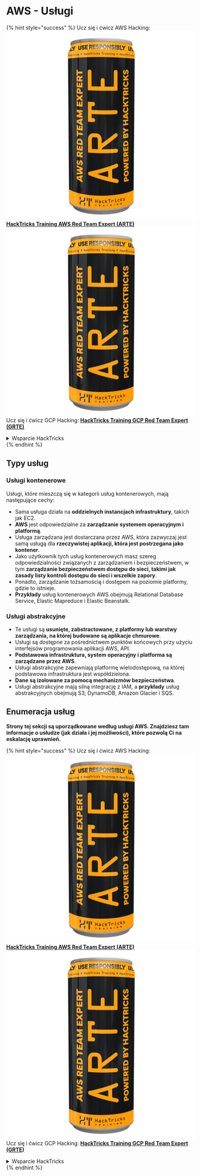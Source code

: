 # AWS - Usługi

{% hint style="success" %}
Ucz się i ćwicz AWS Hacking:<img src="../../../.gitbook/assets/image (1) (1) (1).png" alt="" data-size="line">[**HackTricks Training AWS Red Team Expert (ARTE)**](https://training.hacktricks.xyz/courses/arte)<img src="../../../.gitbook/assets/image (1) (1) (1).png" alt="" data-size="line">\
Ucz się i ćwicz GCP Hacking: <img src="../../../.gitbook/assets/image (2).png" alt="" data-size="line">[**HackTricks Training GCP Red Team Expert (GRTE)**<img src="../../../.gitbook/assets/image (2).png" alt="" data-size="line">](https://training.hacktricks.xyz/courses/grte)

<details>

<summary>Wsparcie HackTricks</summary>

* Sprawdź [**plany subskrypcyjne**](https://github.com/sponsors/carlospolop)!
* **Dołącz do** 💬 [**grupy Discord**](https://discord.gg/hRep4RUj7f) lub [**grupy telegram**](https://t.me/peass) lub **śledź** nas na **Twitterze** 🐦 [**@hacktricks\_live**](https://twitter.com/hacktricks_live)**.**
* **Podziel się sztuczkami hackingowymi, przesyłając PR-y do** [**HackTricks**](https://github.com/carlospolop/hacktricks) i [**HackTricks Cloud**](https://github.com/carlospolop/hacktricks-cloud) repozytoriów github.

</details>
{% endhint %}

## Typy usług

### Usługi kontenerowe

Usługi, które mieszczą się w kategorii usług kontenerowych, mają następujące cechy:

* Sama usługa działa na **oddzielnych instancjach infrastruktury**, takich jak EC2.
* **AWS** jest odpowiedzialne za **zarządzanie systemem operacyjnym i platformą**.
* Usługa zarządzana jest dostarczana przez AWS, która zazwyczaj jest samą usługą dla **rzeczywistej aplikacji, która jest postrzegana jako kontener**.
* Jako użytkownik tych usług kontenerowych masz szereg odpowiedzialności związanych z zarządzaniem i bezpieczeństwem, w tym **zarządzanie bezpieczeństwem dostępu do sieci, takimi jak zasady listy kontroli dostępu do sieci i wszelkie zapory**.
* Ponadto, zarządzanie tożsamością i dostępem na poziomie platformy, gdzie to istnieje.
* **Przykłady** usług kontenerowych AWS obejmują Relational Database Service, Elastic Mapreduce i Elastic Beanstalk.

### Usługi abstrakcyjne

* Te usługi są **usunięte, zabstractowane, z platformy lub warstwy zarządzania, na której budowane są aplikacje chmurowe**.
* Usługi są dostępne za pośrednictwem punktów końcowych przy użyciu interfejsów programowania aplikacji AWS, API.
* **Podstawowa infrastruktura, system operacyjny i platforma są zarządzane przez AWS**.
* Usługi abstrakcyjne zapewniają platformę wielodostępową, na której podstawowa infrastruktura jest współdzielona.
* **Dane są izolowane za pomocą mechanizmów bezpieczeństwa**.
* Usługi abstrakcyjne mają silną integrację z IAM, a **przykłady** usług abstrakcyjnych obejmują S3, DynamoDB, Amazon Glacier i SQS.

## Enumeracja usług

**Strony tej sekcji są uporządkowane według usługi AWS. Znajdziesz tam informacje o usłudze (jak działa i jej możliwości), które pozwolą Ci na eskalację uprawnień.**

{% hint style="success" %}
Ucz się i ćwicz AWS Hacking:<img src="../../../.gitbook/assets/image (1) (1) (1).png" alt="" data-size="line">[**HackTricks Training AWS Red Team Expert (ARTE)**](https://training.hacktricks.xyz/courses/arte)<img src="../../../.gitbook/assets/image (1) (1) (1).png" alt="" data-size="line">\
Ucz się i ćwicz GCP Hacking: <img src="../../../.gitbook/assets/image (2).png" alt="" data-size="line">[**HackTricks Training GCP Red Team Expert (GRTE)**<img src="../../../.gitbook/assets/image (2).png" alt="" data-size="line">](https://training.hacktricks.xyz/courses/grte)

<details>

<summary>Wsparcie HackTricks</summary>

* Sprawdź [**plany subskrypcyjne**](https://github.com/sponsors/carlospolop)!
* **Dołącz do** 💬 [**grupy Discord**](https://discord.gg/hRep4RUj7f) lub [**grupy telegram**](https://t.me/peass) lub **śledź** nas na **Twitterze** 🐦 [**@hacktricks\_live**](https://twitter.com/hacktricks_live)**.**
* **Podziel się sztuczkami hackingowymi, przesyłając PR-y do** [**HackTricks**](https://github.com/carlospolop/hacktricks) i [**HackTricks Cloud**](https://github.com/carlospolop/hacktricks-cloud) repozytoriów github.

</details>
{% endhint %}
